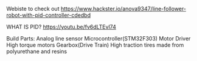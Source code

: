 Webiste to check out
https://www.hackster.io/anova9347/line-follower-robot-with-pid-controller-cdedbd


WHAT IS PID?
https://youtu.be/fv6dLTEvl74

Build Parts:
Analog line sensor
Microcontroller(STM32F303)
Motor Driver
High torque motors
Gearbox(Drive Train)
High traction tires made from polyurethane and resins
